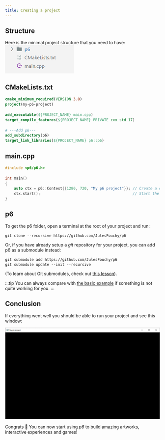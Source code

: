 ```yaml
---
title: Creating a project
---
```


## Structure

Here is the minimal project structure that you need to have:<br/>
![](./img/minimal-project.png)

## CMakeLists.txt

```cmake title="CMakeLists.txt"
cmake_minimum_required(VERSION 3.8)
project(my-p6-project)

add_executable(${PROJECT_NAME} main.cpp)
target_compile_features(${PROJECT_NAME} PRIVATE cxx_std_17)

# ---Add p6---
add_subdirectory(p6)
target_link_libraries(${PROJECT_NAME} p6::p6)
```

## main.cpp

```cpp title="main.cpp"
#include <p6/p6.h>

int main()
{
    auto ctx = p6::Context{{1280, 720, "My p6 project"}}; // Create a context with a window
    ctx.start();                                          // Start the p6 application
}
```

## p6

To get the p6 folder, open a terminal at the root of your project and run:
```
git clone --recursive https://github.com/JulesFouchy/p6
```

Or, if you have already setup a *git* repository for your project, you can add p6 as a submodule instead:
```
git submodule add https://github.com/JulesFouchy/p6
git submodule update --init --recursive
```
(To learn about Git submodules, check out [this lesson](https://julesfouchy.github.io/Learn--Clean-Code-With-Cpp/lessons/git-submodules/)).

:::tip
You can always compare with [the basic example](https://github.com/JulesFouchy/p6-docs/tree/main/examples/basic) if something is not quite working for you.
:::

## Conclusion

If everything went well you should be able to run your project and see this window:

![](./img/first-window.png)

Congrats :tada: You can now start using *p6* to build amazing artworks, interactive experiences and games!